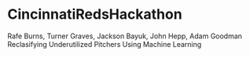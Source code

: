 # CincinnatiRedsHackathon
Rafe Burns, Turner Graves, Jackson Bayuk, John Hepp, Adam Goodman
Reclasifying Underutilized Pitchers Using Machine Learning
